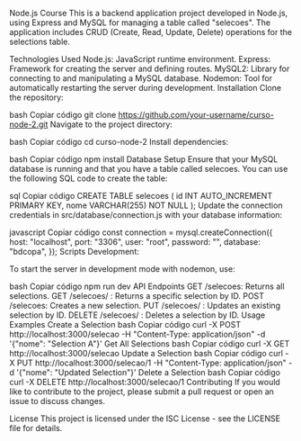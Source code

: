 Node.js Course
This is a backend application project developed in Node.js, using Express and MySQL for managing a table called "selecoes". The application includes CRUD (Create, Read, Update, Delete) operations for the selections table.

Technologies Used
Node.js: JavaScript runtime environment.
Express: Framework for creating the server and defining routes.
MySQL2: Library for connecting to and manipulating a MySQL database.
Nodemon: Tool for automatically restarting the server during development.
Installation
Clone the repository:

bash
Copiar código
git clone https://github.com/your-username/curso-node-2.git
Navigate to the project directory:

bash
Copiar código
cd curso-node-2
Install dependencies:

bash
Copiar código
npm install
Database Setup
Ensure that your MySQL database is running and that you have a table called selecoes. You can use the following SQL code to create the table:

sql
Copiar código
CREATE TABLE selecoes (
  id INT AUTO_INCREMENT PRIMARY KEY,
  nome VARCHAR(255) NOT NULL
);
Update the connection credentials in src/database/connection.js with your database information:

javascript
Copiar código
const connection = mysql.createConnection({
  host: "localhost",
  port: "3306",
  user: "root",
  password: "",
  database: "bdcopa",
});
Scripts
Development:

To start the server in development mode with nodemon, use:

bash
Copiar código
npm run dev
API Endpoints
GET /selecoes: Returns all selections.
GET /selecoes/
: Returns a specific selection by ID.
POST /selecoes: Creates a new selection.
PUT /selecoes/
: Updates an existing selection by ID.
DELETE /selecoes/
: Deletes a selection by ID.
Usage Examples
Create a Selection
bash
Copiar código
curl -X POST http://localhost:3000/selecao -H "Content-Type: application/json" -d '{"nome": "Selection A"}'
Get All Selections
bash
Copiar código
curl -X GET http://localhost:3000/selecao
Update a Selection
bash
Copiar código
curl -X PUT http://localhost:3000/selecao/1 -H "Content-Type: application/json" -d '{"nome": "Updated Selection"}'
Delete a Selection
bash
Copiar código
curl -X DELETE http://localhost:3000/selecao/1
Contributing
If you would like to contribute to the project, please submit a pull request or open an issue to discuss changes.

License
This project is licensed under the ISC License - see the LICENSE file for details.

